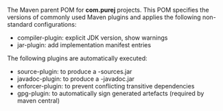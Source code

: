 The Maven parent POM for <b>com.purej</b> projects. This POM specifies the versions of commonly used Maven plugins and applies the following non-standard configurations:

<ul>
<li>compiler-plugin: explicit JDK version, show warnings</li>
<li>jar-plugin: add implementation manifest entries</li>
</ul>

The following plugins are automatically executed:
<ul>
<li>source-plugin: to produce a -sources.jar</li>
<li>javadoc-plugin: to produce a -javadoc.jar</li>
<li>enforcer-plugin: to prevent conflicting transitive dependencies</li>
<li>gpg-plugin: to automatically sign generated artefacts (required by maven central)</li>
</ul>
